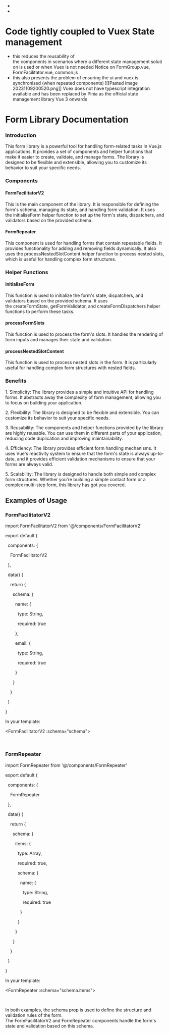 
-
- 

# Code tightly coupled to Vuex State management
- this reduces the reusability of the components in scenarios where a different state management solution is used or when Vuex is not needed
Notice on FormGroup.vue, FormFacilitator.vue, common.js
- this also presents the problem of ensuring the ui and vuex is synchronised (when repeated components)
![[Pasted image 20231109200520.png]]
Vuex does not have typescript integration available and has been replaced by Pinia as the official state management library Vue 3 onwards

# Form Library Documentation

### Introduction

  
This form library is a powerful tool for handling form-related tasks in Vue.js applications. It provides a set of components and helper functions that make it easier to create, validate, and manage forms. The library is designed to be flexible and extensible, allowing you to customize its behavior to suit your specific needs.  

### Components

#### FormFacilitatorV2

  
This is the main component of the library. It is responsible for defining the form's schema, managing its state, and handling form validation. It uses the initialiseForm helper function to set up the form's state, dispatchers, and validators based on the provided schema.  

#### FormRepeater

  
This component is used for handling forms that contain repeatable fields. It provides functionality for adding and removing fields dynamically. It also uses the processNestedSlotContent helper function to process nested slots, which is useful for handling complex form structures.  

### Helper Functions

#### initialiseForm

  
This function is used to initialize the form's state, dispatchers, and validators based on the provided schema. It uses the createFormState, getFormValidator, and createFormDispatchers helper functions to perform these tasks.  

#### processFormSlots

  
This function is used to process the form's slots. It handles the rendering of form inputs and manages their state and validation.  

#### processNestedSlotContent

  
This function is used to process nested slots in the form. It is particularly useful for handling complex form structures with nested fields.

### Benefits

  
1. Simplicity: The library provides a simple and intuitive API for handling forms. It abstracts away the complexity of form management, allowing you to focus on building your application.  
  
2. Flexibility: The library is designed to be flexible and extensible. You can customize its behavior to suit your specific needs.  
  
3. Reusability: The components and helper functions provided by the library are highly reusable. You can use them in different parts of your application, reducing code duplication and improving maintainability.  
  
4. Efficiency: The library provides efficient form handling mechanisms. It uses Vue's reactivity system to ensure that the form's state is always up-to-date, and it provides efficient validation mechanisms to ensure that your forms are always valid.  
  
5. Scalability: The library is designed to handle both simple and complex form structures. Whether you're building a simple contact form or a complex multi-step form, this library has got you covered.

## Examples of Usage

### FormFacilitatorV2

import FormFacilitatorV2 from '@/components/FormFacilitatorV2'

export default {

  components: {

    FormFacilitatorV2

  },

  data() {

    return {

      schema: {

        name: {

          type: String,

          required: true

        },

        email: {

          type: String,

          required: true

        }

      }

    }

  }

}

In your template:

<FormFacilitatorV2 :schema="schema">

  <!-- Your form fields go here -->

</FormFacilitatorV2>

### FormRepeater

import FormRepeater from '@/components/FormRepeater'

export default {

  components: {

    FormRepeater

  },

  data() {

    return {

      schema: {

        items: {

          type: Array,

          required: true,

          schema: {

            name: {

              type: String,

              required: true

            }

          }

        }

      }

    }

  }

}

In your template:

<FormRepeater :schema="schema.items">

  <!-- Your form fields go here -->

</FormRepeater>

  
In both examples, the schema prop is used to define the structure and validation rules of the form. The FormFacilitatorV2 and FormRepeater components handle the form's state and validation based on this schema.